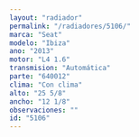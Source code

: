 ```yaml
---
layout: "radiador"
permalink: "/radiadores/5106/"
marca: "Seat"
modelo: "Ibiza"
ano: "2013"
motor: "L4 1.6"
transmision: "Automática"
parte: "640012"
clima: "Con clima"
alto: "25 5/8"
ancho: "12 1/8"
observaciones: ""
id: "5106"
---
```


